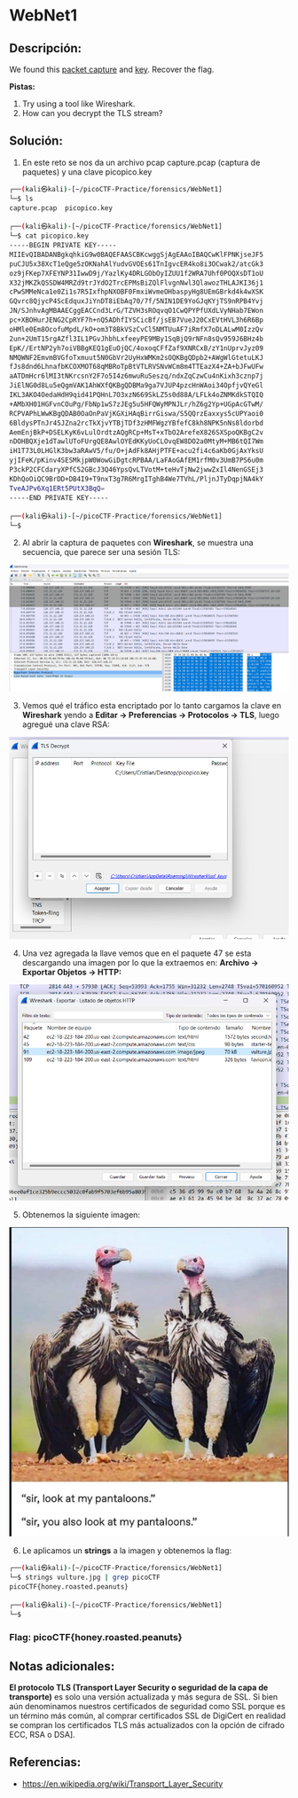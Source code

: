 # WebNet1

## Descripción: 
We found this [packet capture](https://jupiter.challenges.picoctf.org/static/fbf98e695555a2a48fe42c9a245de376/capture.pcap) and [key](https://jupiter.challenges.picoctf.org/static/fbf98e695555a2a48fe42c9a245de376/picopico.key). Recover the flag.

**Pistas:**
1. Try using a tool like Wireshark.
2. How can you decrypt the TLS stream?

## Solución:
1. En este reto se nos da un archivo pcap capture.pcap (captura de paquetes) y una clave picopico.key

```bash
┌──(kali㉿kali)-[~/picoCTF-Practice/forensics/WebNet1]
└─$ ls                     
capture.pcap  picopico.key

┌──(kali㉿kali)-[~/picoCTF-Practice/forensics/WebNet1]
└─$ cat picopico.key 
-----BEGIN PRIVATE KEY-----
MIIEvQIBADANBgkqhkiG9w0BAQEFAASCBKcwggSjAgEAAoIBAQCwKlFPNKjseJF5
puCJU5x38XcT1eQge5zOKNahAlYudvGVOEs61TnIgvcER4ko8i3OCwak2/atcGk3
oz9jFKep7XFEYNP31IwwD9j/YazlKy4DRLGObOyIZUU1f2WRA7Uhf0POQXsDT1oU
X32jMKZkQSSDW4MRZd9trJYdO2TrcEPMsBiZQlFlvgnNwl3QlawozTHLAJKI36j1
cPwSMMeNca1e0Zi1s7R5IxfhpNXOBF0FmxiWvmeOHbaspyHg8UEmGBrkd4k4wXSK
GQvrc8QjycP4ScEdquxJiYnDT8iEbAq70/7f/5NIN1DE9YoGJqKYjTS9nRPB4Yvj
JN/SJnhvAgMBAAECggEACCnd3LrG/TZVH3sROqvqO1CwQPYPfUXdLVyNHab7EWon
pc+XBOHurJENG2CpRYF7h+nQ5ADhfIYSCicBf/jsEB7VueJ20CxEVtHVL3h6R6Bp
oHMle0Em8OcofuMpdL/kO+om3T8BkVSzCvCl5NMTUuAF7iRmfX7oDLALwM0IzzQv
2un+2UmT15rgAZfl3IL1PGvJhbhLxfeeyPE9MBy1SqBjQ9rNFn8sQv959J6BHz4b
EpK//ErtNP2yh7oiVBBgKEQ1gEuOjQC/4oxoqCFfZaf9XNRCxB/zY1nUprvJyz09
NMQWNF2EmvmBVGfoTxmuut5N0GbVr2UyHxWMKm2sOQKBgQDpb2+AWgWlGtetuLKJ
fJs8dnd6LhnafbKCOXMOT68qMBRoTpBtVTLRVSNvWCm8m4TTEazX4+ZA+bJFwUFw
aATDmHcr6lMI3tNKrcsnY2F7o5I4z6mwuRuSeszq/ndxZqCzwCu4nKixh3cznp7j
JiElNG0d8Lu5eQgmVAK1AhWXfQKBgQDBMa9ga7VJUP4pzcHnWAoi34OpfjvQYeGl
IKL3AKO4OedaHdH9qid41PQHnL7O3xzN669SkLZ5s0d88A/LFLk4oZNMKdkSTQIQ
+AMbXH01HGFvnCOuPg/FbNp1wS7zJEg5u5HFQWyMPNJLr/hZ6g2Yp+UGpAcGTwM/
RCPVAPhLWwKBgQDAB0OaOnPaVjKGXiHAqBirrGiswa/S5QQrzEaxxys5cUPYaoi0
6BldysPTnJr45JZna2rcTkXjvYTBjTDf3zHMFWgzYBfefC8kh8NPK5nNs8ldorbd
AemEnjBkP+DSELKyK6vLulOrdtzAQgRCp+MsT+xTbO2ArefeX826SXSpoQKBgC2v
nDOHBQXje1dTawlUToFUrgQE8AwlOYEdKKyUoCLOvqEW8DO2a0MtyM+MB6tQI7Wm
iH1T73L0LHGlK3bw3aRAwV5/fu/O+jAdFk8AHjPTFE+acu2fi4c6aKb0GjAxYksU
yjIFeK/pKinv4SESMkjpW0WowGiDgtcRPBAA/LaFAoGAfEM1rfM0v3UmB7PS6u0m
P3ckP2CFCdaryXPfC52GBcJ3Q46YpsQvLTVotM+teHvTjNw2jwwZxIl4NenGSEj3
KDhQoOiQC9BrDD+DB4I9+T9nxT3g7R6MrgITghB4We7TVhL/PljnJTyDqpjNA4kY
TveAJPv6Xq1ERt5PUtX3BqQ=
-----END PRIVATE KEY-----

┌──(kali㉿kali)-[~/picoCTF-Practice/forensics/WebNet1]
└─$
```

2. Al abrir la captura de paquetes con **Wireshark**, se muestra una secuencia, que parece ser una sesión TLS:

![Pasted image 20230404125917](Pasted%20image%2020230404125917.png)

3. Vemos qué el tráfico esta encriptado por lo tanto cargamos la clave en **Wireshark** yendo a **Editar -> Preferencias -> Protocolos -> TLS**, luego agregué una clave RSA:

![Pasted image 20230404130223](Pasted%20image%2020230404130223.png)

4. Una vez agregada la llave vemos que en el paquete 47 se esta descargando una imagen por lo que la extraemos en: **Archivo -> Exportar Objetos  -> HTTP:**

![Pasted image 20230404130746](Pasted%20image%2020230404130746.png)

5. Obtenemos la siguiente imagen: 

![Pasted image 20230404131218](Pasted%20image%2020230404131218.png)

6. Le aplicamos un **strings** a la imagen y obtenemos la flag:

```bash
┌──(kali㉿kali)-[~/picoCTF-Practice/forensics/WebNet1]
└─$ strings vulture.jpg | grep picoCTF 
picoCTF{honey.roasted.peanuts}
                                                                                                   
┌──(kali㉿kali)-[~/picoCTF-Practice/forensics/WebNet1]
└─$ 
```

### Flag: picoCTF{honey.roasted.peanuts}

## Notas adicionales:

**El protocolo TLS (Transport Layer Security o seguridad de la capa de transporte)** es solo una versión actualizada y más segura de SSL. Si bien aún denominamos nuestros certificados de seguridad como SSL porque es un término más común, al comprar certificados SSL de DigiCert en realidad se compran los certificados TLS más actualizados con la opción de cifrado ECC, RSA o DSA].

## Referencias:
- https://en.wikipedia.org/wiki/Transport_Layer_Security